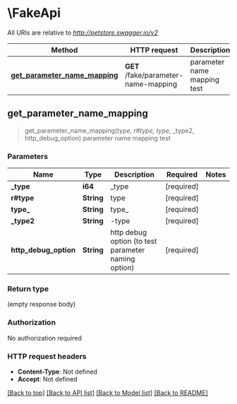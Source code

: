 # \FakeApi

All URIs are relative to *http://petstore.swagger.io/v2*

Method | HTTP request | Description
------------- | ------------- | -------------
[**get_parameter_name_mapping**](FakeApi.md#get_parameter_name_mapping) | **GET** /fake/parameter-name-mapping | parameter name mapping test



## get_parameter_name_mapping

> get_parameter_name_mapping(_type, r#type, type_, _type2, http_debug_option)
parameter name mapping test

### Parameters


Name | Type | Description  | Required | Notes
------------- | ------------- | ------------- | ------------- | -------------
**_type** | **i64** | _type | [required] |
**r#type** | **String** | type | [required] |
**type_** | **String** | type_ | [required] |
**_type2** | **String** | -type | [required] |
**http_debug_option** | **String** | http debug option (to test parameter naming option) | [required] |

### Return type

 (empty response body)

### Authorization

No authorization required

### HTTP request headers

- **Content-Type**: Not defined
- **Accept**: Not defined

[[Back to top]](#) [[Back to API list]](../README.md#documentation-for-api-endpoints) [[Back to Model list]](../README.md#documentation-for-models) [[Back to README]](../README.md)

